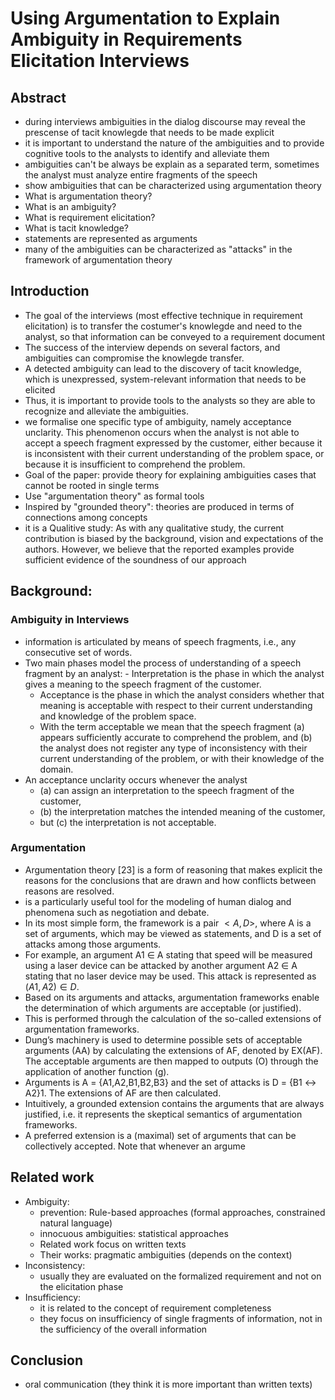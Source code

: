 # Using Argumentation to Explain Ambiguity in Requirements Elicitation Interviews
## Abstract
- during interviews ambiguities in the dialog discourse may reveal the prescense of tacit knowlegde that needs to be made explicit
- it is important to understand the nature of the  ambiguities and to provide cognitive tools to the analysts to identify and alleviate them
- ambiguities can't be always be explain as a separated term, sometimes the analyst must analyze entire fragments of the speech
- show ambiguities that can be characterized using argumentation theory
- What is argumentation theory? 
- What is an ambiguity?
- What is requirement elicitation? 
- What is tacit knowledge?
- statements are represented as arguments 
- many of the ambiguities can be characterized as "attacks" in the framework of argumentation theory

## Introduction
- The goal of the interviews (most effective technique in requirement elicitation) is to transfer the costumer's knowlegde and need to the analyst, so that information can be conveyed to a requirement document
- The success of the interview depends on several factors, and ambiguities can compromise the knowlegde transfer.
- A detected ambiguity can lead to the discovery of tacit knowledge, which is unexpressed, system-relevant information that needs to be elicited
- Thus, it is important to provide tools to the analysts so they are able to recognize and alleviate the ambiguities.
- we formalise one specific type of ambiguity, namely acceptance unclarity. This phenomenon occurs when the analyst is not able to accept a speech fragment expressed by the customer, either because it is inconsistent with their current understanding of the problem space, or because it is insufficient to comprehend the problem.
- Goal of the paper: provide theory for explaining ambiguities cases that cannot be rooted in single terms
- Use "argumentation theory" as formal tools
- Inspired by "grounded theory": theories are produced in terms of connections among concepts
- it is a Qualitive study:  As with any qualitative study, the current contribution is biased by the background, vision and expectations of the authors. However, we believe that the reported examples provide sufficient evidence of the soundness of our approach

## Background:
###  Ambiguity in Interviews
- information is articulated by means of speech fragments, i.e., any consecutive set of words. 
- Two main phases model the process of understanding of a speech fragment by an analyst:    - Interpretation is the phase in which the analyst gives a meaning to the speech fragment of the customer. 
    - Acceptance is the phase in which the analyst considers whether that meaning is acceptable with respect to their current understanding and knowledge of the problem space.
    -  With the term acceptable we mean that the speech fragment (a) appears sufficiently accurate to comprehend the problem, and (b) the analyst does not register any type of inconsistency with their current understanding of the problem, or
with their knowledge of the domain.
- An acceptance unclarity occurs whenever the analyst 
    - (a) can assign an interpretation to the speech fragment of the customer,
    - (b) the interpretation matches the intended meaning of the customer,
    -  but (c) the interpretation is not acceptable.
 
###  Argumentation
- Argumentation theory [23] is a form of reasoning that makes explicit the reasons for the conclusions that are drawn and how conflicts between reasons are resolved. 
- is a particularly useful tool for the modeling of human dialog and phenomena such as negotiation and debate.
- In its most simple form, the framework is a pair $<A,D>$, where A is a set of arguments, which may be viewed as statements, and D is a set of attacks among those arguments. 
- For example, an argument A1 ∈ A stating that speed will be measured using a laser device can be attacked by another argument A2 ∈ A stating that no laser device may be used. This attack is represented as $(A1,A2) ∈ D$.
- Based on its arguments and attacks, argumentation frameworks enable the determination of which arguments are acceptable (or justified).
- This is performed through the calculation of the so-called extensions of argumentation frameworks.
-  Dung’s machinery is used to determine possible sets of acceptable arguments (AA) by calculating the extensions of AF, denoted by EX(AF). The acceptable arguments are then mapped to outputs (O) through the application of another function (g). 
- Arguments is A = {A1,A2,B1,B2,B3} and the set of attacks is D = {B1 ↔ A2}1. The extensions of AF are then calculated. 
- Intuitively, a grounded extension contains the arguments that are always justified, i.e. it represents the skeptical semantics of argumentation frameworks.
- A preferred extension is a (maximal) set of arguments that
can be collectively accepted. Note that whenever an argume

## Related work
- Ambiguity: 
    - prevention: Rule-based approaches (formal approaches, constrained natural language)
    - innocuous ambiguities: statistical approaches 
    - Related work focus on written texts 
    - Their works: pragmatic ambiguities (depends on the context)
- Inconsistency:
    - usually they are evaluated on the formalized requirement and not on the elicitation phase
- Insufficiency:
    - it is related to the concept of requirement completeness
    - they focus on insufficiency of single fragments of information, not in the sufficiency of the overall information
    
## Conclusion
- oral communication (they think it is more important than written texts) 

#
